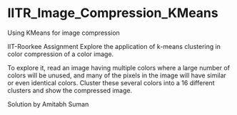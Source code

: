 # IITR_Image_Compression_KMeans
Using KMeans for image compression


IIT-Roorkee Assignment
Explore the application of k-means clustering in color compression of a color image.

To explore it, read an image having multiple colors where a large number of colors will be unused, and many of the pixels in the image will have similar or even identical colors. Cluster these several colors into a 16 different clusters and show the compressed image.

Solution by Amitabh Suman
